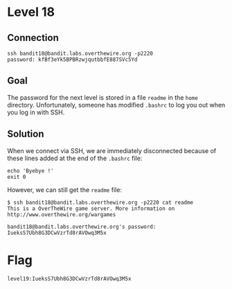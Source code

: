 # Level 18
## Connection
~~~~
ssh bandit18@bandit.labs.overthewire.org -p2220
password: kfBf3eYk5BPBRzwjqutbbfE887SVc5Yd
~~~~

## Goal
The password for the next level is stored in a file `readme` in the `home` directory. Unfortunately, someone has modified `.bashrc` to log you out when you log in with SSH.

## Solution
When we connect via SSH, we are immediately disconnected because of these lines added at the end of the `.bashrc` file:
~~~~
echo 'Byebye !'
exit 0
~~~~

However, we can still get the `readme` file:
~~~~
$ ssh bandit18@bandit.labs.overthewire.org -p2220 cat readme
This is a OverTheWire game server. More information on http://www.overthewire.org/wargames

bandit18@bandit.labs.overthewire.org's password: 
IueksS7Ubh8G3DCwVzrTd8rAVOwq3M5x
~~~~

# Flag
~~~~
level19:IueksS7Ubh8G3DCwVzrTd8rAVOwq3M5x
~~~~
